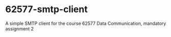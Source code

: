 # 62577-smtp-client
A simple SMTP client for the course 62577 Data Communication, mandatory assignment 2
